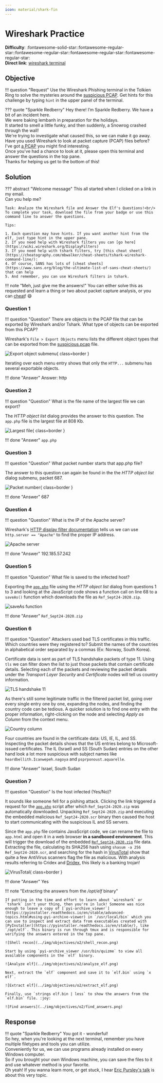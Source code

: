 ```yaml
---
icon: material/shark-fin
---
```


# Wireshark Practice

**Difficulty**: :fontawesome-solid-star::fontawesome-regular-star::fontawesome-regular-star::fontawesome-regular-star::fontawesome-regular-star:<br/>
**Direct link**: [wireshark terminal](https://hhc22-wetty.kringlecon.com/?&challenge=wireshark&id=71b0b8c5-e089-4281-95d7-dfe14c59e7c7)


## Objective

!!! question "Request"
    Use the Wireshark Phishing terminal in the Tolkien Ring to solve the mysteries around the [suspicious PCAP](https://storage.googleapis.com/hhc22_player_assets/suspicious.pcap). Get hints for this challenge by typing `hint` in the upper panel of the terminal.

??? quote "Sparkle Redberry"
    Hey there! I’m Sparkle Redberry. We have a bit of an incident here.<br/>
    We were baking lembanh in preparation for the holidays.<br/>
    It started to smell a little funky, and then suddenly, a Snowrog crashed through the wall!<br/>
    We're trying to investigate what caused this, so we can make it go away.<br/>
    Have you used Wireshark to look at packet capture (PCAP) files before?<br/>
    I've got [a PCAP](https://storage.googleapis.com/hhc22_player_assets/suspicious.pcap) you might find interesting.<br/>
    Once you've had a chance to look at it, please open this terminal and answer the questions in the top pane.<br/>
    Thanks for helping us get to the bottom of this!


## Solution

??? abstract "Welcome message"
    This all started when I clicked on a link in my email.<br/>
    Can you help me?

    Task: Analyze the Wireshark file and Answer the Elf's Questions!<br/>
    To complete your task, download the file from your badge or use this command line to answer the questions.

    Tips:

    1. Each question may have hints. If you want another hint from the elf, just type hint in the upper pane.
    2. If you need help with Wireshark filters you can [go here](https://wiki.wireshark.org/DisplayFilters)
    3. If you need help with tshark filters, try [this cheat sheet](https://cheatography.com/mbwalker/cheat-sheets/tshark-wireshark-command-line/):
    4. Of course, SANS has lots of [cheat sheets](https://www.sans.org/blog/the-ultimate-list-of-sans-cheat-sheets/) that can help
    5. And remember, you can use Wireshark filters in tshark.

!!! note "Meh, just give me the answers!"
    You can either solve this as requested and learn a thing or two about packet capture analysis, or you can [cheat](#cheating)! :smile:


### Question 1

!!! question "Question"
    There are objects in the PCAP file that can be exported by Wireshark and/or Tshark. What type of objects can be exported from this PCAP?

Wireshark's `File > Export Objects` menu lists the different object types that can be exported from the [suspicious.pcap](../artifacts/objectives/o2/suspicious.pcap) file.

![Export object submenu](../img/objectives/o2/export_objects.png){ class=border }

Iterating over each menu entry shows that only the `HTTP...` submenu has several exportable objects.

!!! done "Answer"
    Answer: http


### Question 2

!!! question "Question"
    What is the file name of the largest file we can export?

The *HTTP object list* dialog provides the answer to this question. The `app.php` file is the largest file at 808 Kb.

![Largest file](../img/objectives/o2/export_http_objects.png){ class=border }

!!! done "Answer"
    `app.php`


### Question 3

!!! question "Question"
    What packet number starts that app.php file?

The answer to this question can again be found in the the *HTTP object list* dialog submenu, packet 687.

![Packet number](../img/objectives/o2/export_http_objects_2.png){ class=border }

!!! done "Answer"
    687


### Question 4

!!! question "Question"
    What is the IP of the Apache server?

Wireshark's [HTTP display filter documentation](https://www.wireshark.org/docs/dfref/h/http.html) tells us we can use `http.server == "Apache"` to find the proper IP address.

![Apache server](../img/objectives/o2/apache_server.png)

!!! done "Answer"
    192.185.57.242


### Question 5

!!! question "Question"
    What file is saved to the infected host?

Exporting the [`app.php`](../artifacts/objectives/o2/app.php) file using the *HTTP object list* dialog from questions 1 to 3 and looking at the JavaScript code shows a function call on line 68 to a `saveAs()` function which downloads the file as `Ref_Sept24-2020.zip`.

![saveAs function](../img/objectives/o2/app_php.png)

!!! done "Answer"
    `Ref_Sept24-2020.zip`


### Question 6

!!! question "Question"
    Attackers used bad TLS certificates in this traffic. Which countries were they registered to? Submit the names of the countries in alphabetical order separated by a commas (Ex: Norway, South Korea).

Certificate data is sent as part of TLS handshake packets of type 11. Using `tls` we can filter down the list to just those packets that contain certificate details. Selecting each of the packets and reviewing the packet details under the *Transport Layer Security* and *Certificate* nodes will tell us country information.

![TLS handshake 11](../img/objectives/o2/tls_handshake_11.png)

As there's still some legitimate traffic in the filtered packet list, going over every single entry one by one, expanding the nodes, and finding the country code can be tedious. A quicker solution is to find one entry with the proper information, right-clicking on the node and selecting *Apply as Column* from the context menu.

![Country column](../img/objectives/o2/country_column.png)

Four countries are found in the certificate data: US, IE, IL, and SS. Inspecting the packet details shows that the US entries belong to Microsoft-issued certificates. The IL (Israel) and SS (South Sudan) entries on the other hand look a lot more suspicious with subject names like `heardbellith.Icanwepeh.nagoya` and `psprponoust.aquarelle`.

!!! done "Answer"
    Israel, South Sudan


### Question 7

!!! question "Question"
    Is the host infected (Yes/No)?

It sounds like someone fell for a pishing attack. Clicking the link triggered a request for the [`app.php`](../artifacts/objectives/o2/app.php) script after which `Ref_Sept24-2020.zip` was automatically downloaded. Unpacking `Ref_Sept24-2020.zip` and executing the embedded malicious `Ref_Sept24-2020.scr` binary then caused the host to start communicating with the suspicious IL and SS servers.

Since the `app.php` file contains JavaScript code, we can rename the file to `app.html` and open it in a web browser **in a sandboxed environment**. This will trigger the download of the embedded [`Ref_Sept24-2020.zip`](../artifacts/objectives/o2/Ref_Sept24-2020.zip) file data. Extracting the file, calculating its SHA256 hash using `shasum -a 256 Ref_Sept24-2020.scr`, and searching for the hash in [VirusTotal](https://www.virustotal.com/gui/file/fad001d463e892e7844040cabdcfa8f8431c07e7ef1ffd76ffbd190f49d7693d) show that quite a few AntiVirus scanners flag the file as malicious. With analysis results referring to Cridex and [Dridex](https://en.wikipedia.org/wiki/Dridex), this likely is a banking trojan!

![VirusTotal](../img/objectives/o2/virustotal.png){ class=border }

!!! done "Answer"
    Yes

!!! note "Extracting the answers from the */opt/elf* binary<span id="cheating"></span>"

    If putting in the time and effort to learn about `wireshark` or `tshark` isn't your thing, then you're in luck! Someone was nice enough to leave a copy of [`pyi-archive_viewer`](https://pyinstaller.readthedocs.io/en/stable/advanced-topics.html#using-pyi-archive-viewer) in `/usr/local/bin` which you can use to inspect and extract data from executables created with [PyInstaller](https://pyinstaller.readthedocs.io/en/stable/), like `/opt/elf`. This binary is run through tmux and is responsible for verifying the answers entered in the top pane.

    ![Shell recon](../img/objectives/o2/shell_recon.png)

    Start by using `pyi-archive_viewer /usr/bin/quizme` to view all available components in the `elf` binary.

    ![Analyze elf](../img/objectives/o2/analyze_elf.png)

    Next, extract the `elf` component and save it to `elf.bin` using `x elf`.

    ![Extract elf](../img/objectives/o2/extract_elf.png)

    Finally, use `strings elf.bin | less` to show the answers from the `elf.bin` file. :joy:

    ![Find answers](../img/objectives/o2/find_answers.png)


## Response

!!! quote "Sparkle Redberry"
    You got it - wonderful!<br/>
    So hey, when you're looking at the next terminal, remember you have multiple filetypes and tools you can utilize.<br/>
    Conveniently for us, we can use programs already installed on every Windows computer.<br/>
    So if you brought your own Windows machine, you can save the files to it and use whatever method is your favorite.<br/>
    Oh yeah! If you wanna learn more, or get stuck, I hear [Eric Pursley's talk](https://youtu.be/5NZeHYPMXAE) is about this very topic.
